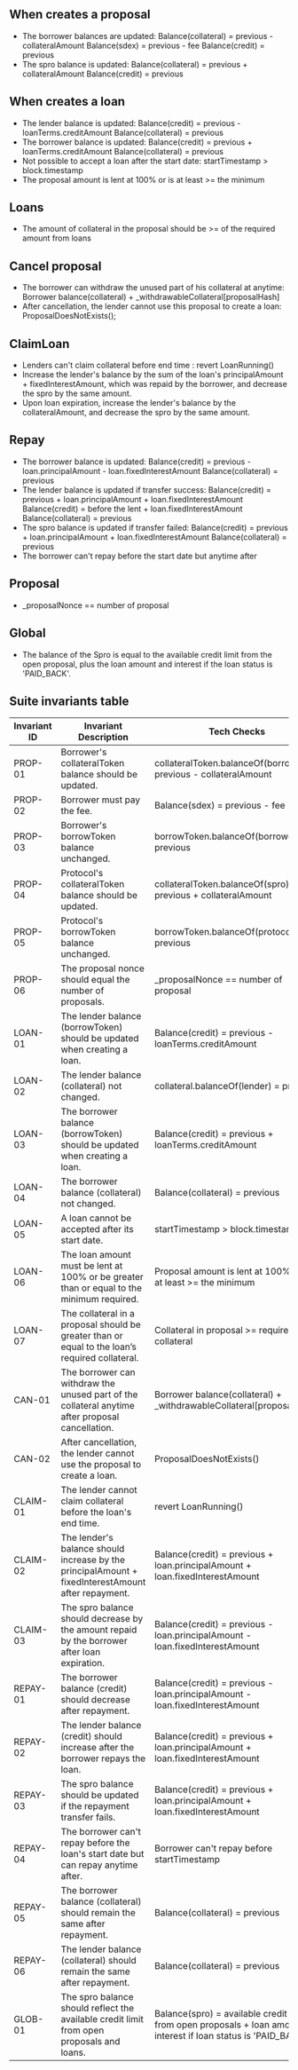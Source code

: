 ## When creates a proposal
- The borrower balances are updated:
    Balance(collateral) = previous - collateralAmount
	Balance(sdex) = previous - fee
    Balance(credit) = previous
- The spro balance is updated:
	Balance(collateral) = previous + collateralAmount
    Balance(credit) = previous

## When creates a loan
- The lender balance is updated:
    Balance(credit) = previous - loanTerms.creditAmount
    Balance(collateral) = previous
- The borrower balance is updated:
	Balance(credit) = previous + loanTerms.creditAmount
    Balance(collateral) = previous
- Not possible to accept a loan after the start date:	startTimestamp > block.timestamp
- The proposal amount is lent at 100% or is at least >= the minimum

## Loans
- The amount of collateral in the proposal should be >= of the required amount from loans

## Cancel proposal
- The borrower can withdraw the unused part of his collateral at anytime: Borrower balance(collateral) + _withdrawableCollateral[proposalHash]
- After cancellation, the lender cannot use this proposal to create a loan: ProposalDoesNotExists();

## ClaimLoan
- Lenders can't claim collateral before end time : revert LoanRunning()
- Increase the lender's balance by the sum of the loan's principalAmount + fixedInterestAmount, which was repaid by the borrower, and decrease the spro by the same amount.
- Upon loan expiration, increase the lender's balance by the collateralAmount, and decrease the spro by the same amount.

## Repay
- The borrower balance is updated:
    Balance(credit) = previous - loan.principalAmount - loan.fixedInterestAmount
    Balance(collateral) = previous
- The lender balance is updated if transfer success:
	Balance(credit) = previous + loan.principalAmount + loan.fixedInterestAmount
	Balance(credit) = before the lent + loan.fixedInterestAmount
    Balance(collateral) = previous
- The spro balance is updated if transfer failed:
	Balance(credit) = previous + loan.principalAmount + loan.fixedInterestAmount
    Balance(collateral) = previous
- The borrower can't repay before the start date but anytime after

## Proposal
- _proposalNonce == number of proposal

## Global
- The balance of the Spro is equal to the available credit limit from the open proposal, plus the loan amount and interest if the loan status is 'PAID_BACK'.

## Suite invariants table

| Invariant ID | Invariant Description                                                                            | Tech Checks                                                                                                                                                      | Passed | Run Count |
| ------------ | ------------------------------------------------------------------------------------------------ | ----------------------------------------------------------------------------------------------------------------------------------------------------------------- | ------ | --------- |
| PROP-01      | Borrower's collateralToken balance should be updated.                                               | collateralToken.balanceOf(borrower) = previous - collateralAmount                                                                                                               | ✅     | 10m       |
| PROP-02      | Borrower must pay the fee.                                                                       | Balance(sdex) = previous - fee                                                                                                                                  | ✅     | 10m       |
| PROP-03      | Borrower's borrowToken balance unchanged.                                                               | borrowToken.balanceOf(borrower) = previous                                                                                                                                      | ✅     | 10m       |
| PROP-04      | Protocol's collateralToken balance should be updated.                                            | collateralToken.balanceOf(spro) = previous + collateralAmount                                                                                                               | ✅     | 10m       |
| PROP-05      | Protocol's borrowToken balance unchanged.                                                          | borrowToken.balanceOf(protocol) = previous                                                                                                                                      | ✅     | 10m       |
| PROP-06      | The proposal nonce should equal the number of proposals.                                          | _proposalNonce == number of proposal                                                                                                                            | ✅     | 10m       |
| LOAN-01      | The lender balance (borrowToken) should be updated when creating a loan.                              | Balance(credit) = previous - loanTerms.creditAmount                                                                                                            | ✅     | 10m       |
| LOAN-02      | The lender balance (collateral) not changed.                                                         | collateral.balanceOf(lender) = previous                                                                                                                                  | ✅     | 10m       |
| LOAN-03      | The borrower balance (borrowToken) should be updated when creating a loan.                               | Balance(credit) = previous + loanTerms.creditAmount                                                                                                            | ✅     | 10m       |
| LOAN-04      | The borrower balance (collateral) not changed.                                                         | Balance(collateral) = previous                                                                                                                                  | ✅     | 10m       |
| LOAN-05      | A loan cannot be accepted after its start date.                                                  | startTimestamp > block.timestamp                                                                                                                                | ✅     | 10m       |
| LOAN-06      | The loan amount must be lent at 100% or be greater than or equal to the minimum required.         | Proposal amount is lent at 100% or is at least >= the minimum                                                                                                 | ✅     | 10m       |
| LOAN-07      | The collateral in a proposal should be greater than or equal to the loan’s required collateral.    | Collateral in proposal >= required collateral                                                                                                                   | ✅     | 10m       |
| CAN-01       | The borrower can withdraw the unused part of the collateral anytime after proposal cancellation. | Borrower balance(collateral) + _withdrawableCollateral[proposalHash]                                                                                           | ✅     | 10m       |
| CAN-02       | After cancellation, the lender cannot use the proposal to create a loan.                         | ProposalDoesNotExists()                                                                                                                                         | ✅     | 10m       |
| CLAIM-01     | The lender cannot claim collateral before the loan's end time.                                  | revert LoanRunning()                                                                                                                                             | ✅     | 10m       |
| CLAIM-02     | The lender's balance should increase by the principalAmount + fixedInterestAmount after repayment. | Balance(credit) = previous + loan.principalAmount + loan.fixedInterestAmount                                                                                   | ✅     | 10m       |
| CLAIM-03     | The spro balance should decrease by the amount repaid by the borrower after loan expiration.      | Balance(credit) = previous - loan.principalAmount - loan.fixedInterestAmount                                                                                   | ✅     | 10m       |
| REPAY-01     | The borrower balance (credit) should decrease after repayment.                                  | Balance(credit) = previous - loan.principalAmount - loan.fixedInterestAmount                                                                                   | ✅     | 10m       |
| REPAY-02     | The lender balance (credit) should increase after the borrower repays the loan.                  | Balance(credit) = previous + loan.principalAmount + loan.fixedInterestAmount                                                                                   | ✅     | 10m       |
| REPAY-03     | The spro balance should be updated if the repayment transfer fails.                              | Balance(credit) = previous + loan.principalAmount + loan.fixedInterestAmount                                                                                   | ✅     | 10m       |
| REPAY-04     | The borrower can't repay before the loan's start date but can repay anytime after.               | Borrower can't repay before startTimestamp                                                                                                                      | ✅     | 10m       |
| REPAY-05     | The borrower balance (collateral) should remain the same after repayment.                        | Balance(collateral) = previous                                                                                                                                  | ✅     | 10m       |
| REPAY-06     | The lender balance (collateral) should remain the same after repayment.                          | Balance(collateral) = previous                                                                                                                                  | ✅     | 10m       |
| GLOB-01      | The spro balance should reflect the available credit limit from open proposals and loans.        | Balance(spro) = available credit limit from open proposals + loan amount + interest if loan status is 'PAID_BACK'                                              | ✅     | 10m       |


